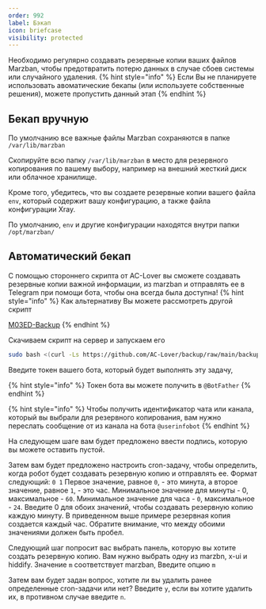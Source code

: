 ```yaml
---
order: 992
label: Бэкап
icon: briefcase
visibility: protected
---
```


Необходимо  регулярно создавать резервные копии ваших файлов Marzban, чтобы предотвратить потерю данных в случае сбоев системы или случайного удаления.
{% hint style="info" %}
Если Вы не планируете использовать авоматические бекапы (или используете собственные решения), можете пропустить данный этап
{% endhint %}
## Бекап вручную

По умолчанию все важные файлы Marzban сохраняются в папке `/var/lib/marzban`

Скопируйте всю папку `/var/lib/marzban` в место для резервного копирования по вашему выбору, например на внешний жесткий диск или облачное хранилище.

Кроме того, убедитесь, что вы создаете резервные копии вашего файла `env`, который содержит вашу конфигурацию, а также файла конфигурации Xray.&#x20;

По умолчанию, `env` и другие конфигурации находятся внутри папки `/opt/marzban/`

## Автоматический бекап

С помощью стороннего скрипта от AC-Lover вы сможете создавать резервные копии важной информации, из marzban и отправлять ее в Telegram при помощи бота, чтобы она всегда была доступна!
{% hint style="info" %}
Как альтернативу Вы можете рассмотреть другой скрипт

[M03ED-Backup](https://github.com/M03ED/Marzban_Backup)
{% endhint %}

Скачиваем скрипт на сервер и запускаем его

```bash
sudo bash <(curl -Ls https://github.com/AC-Lover/backup/raw/main/backup.sh)
```

Введите токен вашего бота, который будет выполнять эту задачу,

{% hint style="info" %}
Токен бота вы можете получить в `@BotFather`
{% endhint %}


{% hint style="info" %}
Чтобы получить идентификатор чата или канала, который вы выбрали для резервного копирования, вам нужно переслать сообщение от из канала на бота `@userinfobot`
{% endhint %}

На следующем шаге вам будет предложено ввести подпись, которую вы можете оставить пустой.

Затем вам будет предложено настроить cron-задачу, чтобы определить, когда робот будет создавать резервную копию и отправлять ее. Формат следующий: `0 1` Первое значение, равное `0`, - это минута, а второе значение, равное `1`, - это час. Минимальное значение для минуты - 0, максимальное - `60`. Минимальное значение для часа - `0`, максимальное - `24`. Введите 0 для обоих значений, чтобы создавать резервную копию каждую минуту. В приведенном выше примере резервная копия создается каждый час. Обратите внимание, что между обоими значениями должен быть пробел.

Следующий шаг попросит вас выбрать панель, которую вы хотите создать резервную копию. Вам нужно выбрать одну из marzbn, x-ui и hiddify. Значение `m` соответствует marzban,  Введите опцию `m`

Затем вам будет задан вопрос, хотите ли вы удалить ранее определенные cron-задачи или нет? Введите `y`, если вы хотите удалить их, в противном случае введите `n`.
